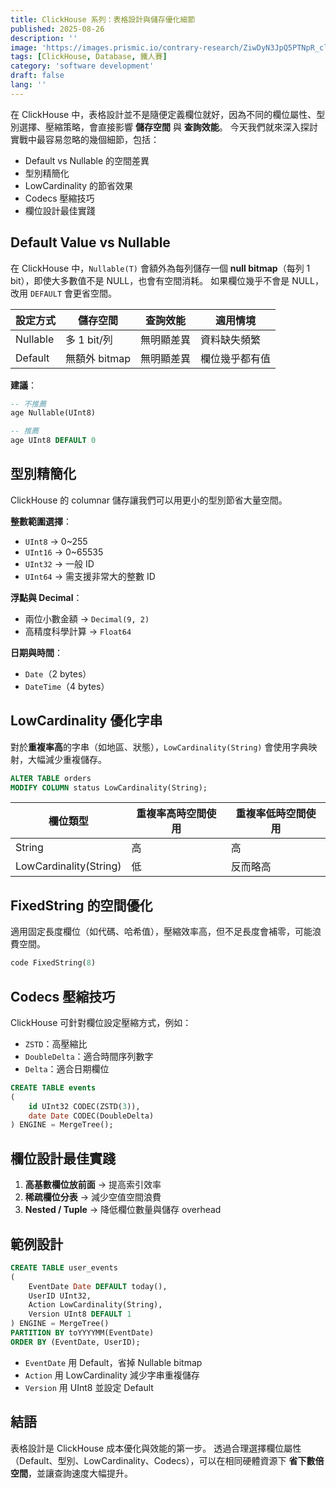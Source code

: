 ```yaml
---
title: ClickHouse 系列：表格設計與儲存優化細節
published: 2025-08-26
description: ''
image: 'https://images.prismic.io/contrary-research/ZiwDyN3JpQ5PTNpR_clickhousecover.png?auto=format,compress'
tags: [ClickHouse, Database, 鐵人賽]
category: 'software development'
draft: false 
lang: ''
---
```


在 ClickHouse 中，表格設計並不是隨便定義欄位就好，因為不同的欄位屬性、型別選擇、壓縮策略，會直接影響 **儲存空間** 與 **查詢效能**。
今天我們就來深入探討實戰中最容易忽略的幾個細節，包括：

* Default vs Nullable 的空間差異
* 型別精簡化
* LowCardinality 的節省效果
* Codecs 壓縮技巧
* 欄位設計最佳實踐

## Default Value vs Nullable

在 ClickHouse 中，`Nullable(T)` 會額外為每列儲存一個 **null bitmap**（每列 1 bit），即使大多數值不是 NULL，也會有空間消耗。
如果欄位幾乎不會是 NULL，改用 `DEFAULT` 會更省空間。

| 設定方式     | 儲存空間       | 查詢效能  | 適用情境    |
| -------- | ---------- | ----- | ------- |
| Nullable | 多 1 bit/列  | 無明顯差異 | 資料缺失頻繁  |
| Default  | 無額外 bitmap | 無明顯差異 | 欄位幾乎都有值 |

**建議**：

```sql
-- 不推薦
age Nullable(UInt8)

-- 推薦
age UInt8 DEFAULT 0
```

## 型別精簡化

ClickHouse 的 columnar 儲存讓我們可以用更小的型別節省大量空間。

**整數範圍選擇**：

* `UInt8` → 0\~255
* `UInt16` → 0\~65535
* `UInt32` → 一般 ID
* `UInt64` → 需支援非常大的整數 ID

**浮點與 Decimal**：

* 兩位小數金額 → `Decimal(9, 2)`
* 高精度科學計算 → `Float64`

**日期與時間**：

* `Date`（2 bytes）
* `DateTime`（4 bytes）

## LowCardinality 優化字串

對於**重複率高**的字串（如地區、狀態），`LowCardinality(String)` 會使用字典映射，大幅減少重複儲存。

```sql
ALTER TABLE orders
MODIFY COLUMN status LowCardinality(String);
```

| 欄位類型                   | 重複率高時空間使用 | 重複率低時空間使用 |
| ---------------------- | --------- | --------- |
| String                 | 高         | 高         |
| LowCardinality(String) | 低         | 反而略高      |

## FixedString 的空間優化

適用固定長度欄位（如代碼、哈希值），壓縮效率高，但不足長度會補零，可能浪費空間。

```sql
code FixedString(8)
```

## Codecs 壓縮技巧

ClickHouse 可針對欄位設定壓縮方式，例如：

* `ZSTD`：高壓縮比
* `DoubleDelta`：適合時間序列數字
* `Delta`：適合日期欄位

```sql
CREATE TABLE events
(
    id UInt32 CODEC(ZSTD(3)),
    date Date CODEC(DoubleDelta)
) ENGINE = MergeTree();
```

## 欄位設計最佳實踐

1. **高基數欄位放前面** → 提高索引效率
2. **稀疏欄位分表** → 減少空值空間浪費
3. **Nested / Tuple** → 降低欄位數量與儲存 overhead

## 範例設計

```sql
CREATE TABLE user_events
(
    EventDate Date DEFAULT today(),
    UserID UInt32,
    Action LowCardinality(String),
    Version UInt8 DEFAULT 1
) ENGINE = MergeTree()
PARTITION BY toYYYYMM(EventDate)
ORDER BY (EventDate, UserID);
```

* `EventDate` 用 Default，省掉 Nullable bitmap
* `Action` 用 LowCardinality 減少字串重複儲存
* `Version` 用 UInt8 並設定 Default

## 結語

表格設計是 ClickHouse 成本優化與效能的第一步。
透過合理選擇欄位屬性（Default、型別、LowCardinality、Codecs），可以在相同硬體資源下 **省下數倍空間**，並讓查詢速度大幅提升。
